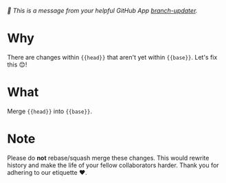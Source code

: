 *👋 This is a message from your helpful GitHub App [branch-updater](https://github.com/instana/branch-updater).*

# Why

There are changes within `{{head}}` that aren't yet within `{{base}}`. Let's fix this 😊!

# What

Merge `{{head}}` into `{{base}}`.

# Note

Please do **not** rebase/squash merge these changes. This would rewrite history and make the life of your fellow collaborators harder. Thank you for adhering to our etiquette ❤️.
